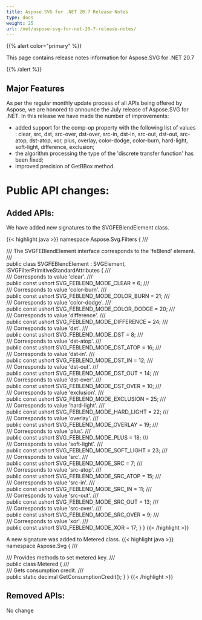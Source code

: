 ```yaml
---
title: Aspose.SVG for .NET 20.7 Release Notes
type: docs
weight: 25
url: /net/aspose-svg-for-net-20-7-release-notes/
---
```


{{% alert color="primary" %}} 

This page contains release notes information for Aspose.SVG for .NET 20.7

{{% /alert %}} 
## **Major Features**
As per the regular monthly update process of all APIs being offered by Aspose, we are honored to announce the July release of Aspose.SVG for .NET.
In this release we have made the number of improvements:

- added support for the comp-op property with the following list of values : clear, src, dst, src-over, dst-over, src-in, dst-in, src-out, dst-out, src-atop, dst-atop, xor, plus, overlay, color-dodge, color-burn, hard-light, soft-light, difference, exclusion;
- the algorithm processing the type of the 'discrete transfer function' has been fixed;
- improved precision of GetBBox method.

# **Public API changes:**
## **Added APIs:**
We have added new signatures to the SVGFEBlendElement class.

{{< highlight java >}}
namespace Aspose.Svg.Filters
{
    /// <summary>
    /// The SVGFEBlendElement interface corresponds to the ‘feBlend’ element.
    /// </summary>
    public class SVGFEBlendElement : SVGElement, ISVGFilterPrimitiveStandardAttributes
    {
        /// <summary>
        /// Corresponds to value 'clear'.
        /// </summary>
        public const ushort SVG_FEBLEND_MODE_CLEAR = 6;
        /// <summary>
        /// Corresponds to value 'color-burn'.
        /// </summary>
        public const ushort SVG_FEBLEND_MODE_COLOR_BURN = 21;
        /// <summary>
        /// Corresponds to value 'color-dodge'.
        /// </summary>
        public const ushort SVG_FEBLEND_MODE_COLOR_DODGE = 20;
        /// <summary>
        /// Corresponds to value 'difference'.
        /// </summary>
        public const ushort SVG_FEBLEND_MODE_DIFFERENCE = 24;
        /// <summary>
        /// Corresponds to value 'dst'.
        /// </summary>
        public const ushort SVG_FEBLEND_MODE_DST = 8;
        /// <summary>
        /// Corresponds to value 'dst-atop'.
        /// </summary>
        public const ushort SVG_FEBLEND_MODE_DST_ATOP = 16;
        /// <summary>
        /// Corresponds to value 'dst-in'.
        /// </summary>
        public const ushort SVG_FEBLEND_MODE_DST_IN = 12;
        /// <summary>
        /// Corresponds to value 'dst-out'.
        /// </summary>
        public const ushort SVG_FEBLEND_MODE_DST_OUT = 14;
        /// <summary>
        /// Corresponds to value 'dst-over'.
        /// </summary>
        public const ushort SVG_FEBLEND_MODE_DST_OVER = 10;
        /// <summary>
        /// Corresponds to value 'exclusion'.
        /// </summary>
        public const ushort SVG_FEBLEND_MODE_EXCLUSION = 25;
        /// <summary>
        /// Corresponds to value 'hard-light'.
        /// </summary>
        public const ushort SVG_FEBLEND_MODE_HARD_LIGHT = 22;
        /// <summary>
        /// Corresponds to value 'overlay'.
        /// </summary>
        public const ushort SVG_FEBLEND_MODE_OVERLAY = 19;
        /// <summary>
        /// Corresponds to value 'plus'.
        /// </summary>
        public const ushort SVG_FEBLEND_MODE_PLUS = 18;
        /// <summary>
        /// Corresponds to value 'soft-light'.
        /// </summary>
        public const ushort SVG_FEBLEND_MODE_SOFT_LIGHT = 23;
        /// <summary>
        /// Corresponds to value 'src'.
        /// </summary>
        public const ushort SVG_FEBLEND_MODE_SRC = 7;
        /// <summary>
        /// Corresponds to value 'src-atop'.
        /// </summary>
        public const ushort SVG_FEBLEND_MODE_SRC_ATOP = 15;
        /// <summary>
        /// Corresponds to value 'src-in'.
        /// </summary>
        public const ushort SVG_FEBLEND_MODE_SRC_IN = 11;
        /// <summary>
        /// Corresponds to value 'src-out'.
        /// </summary>
        public const ushort SVG_FEBLEND_MODE_SRC_OUT = 13;
        /// <summary>
        /// Corresponds to value 'src-over'.
        /// </summary>
        public const ushort SVG_FEBLEND_MODE_SRC_OVER = 9;
        /// <summary>
        /// Corresponds to value 'xor'.
        /// </summary>
        public const ushort SVG_FEBLEND_MODE_XOR = 17;
    }
}
{{< /highlight >}}

A new signature was added to Metered class.
{{< highlight java >}}
namespace Aspose.Svg
{
    /// <summary>
    /// Provides methods to set metered key.
    /// </summary>
    public class Metered
    {
        /// <summary>
        /// Gets consumption credit.
        /// </summary>
        public static decimal GetConsumptionCredit();
    }
}
{{< /highlight >}}
 
 
## **Removed APIs:**
No change

